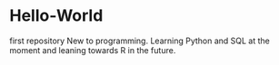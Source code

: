 # Hello-World
first repository
New to programming. Learning Python and SQL at the moment and leaning towards R in the future.
